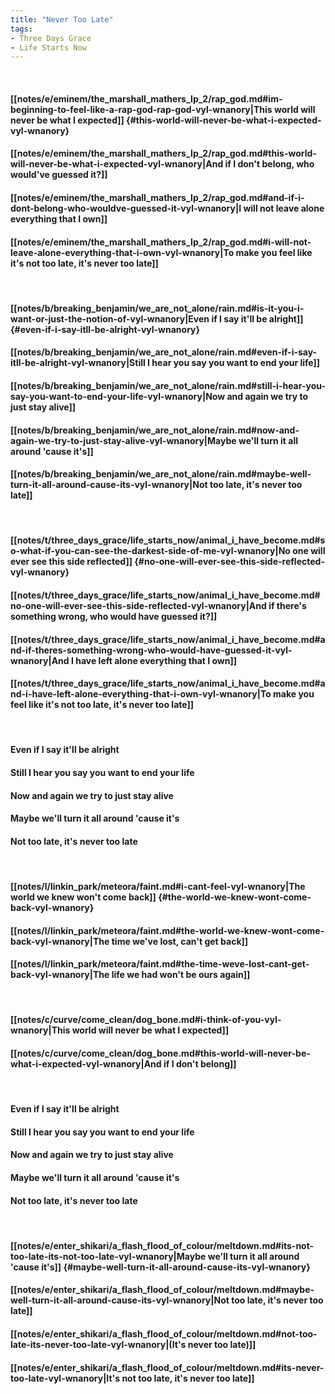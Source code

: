 ```yaml
---
title: "Never Too Late"
tags:
- Three Days Grace
- Life Starts Now
---
```

&nbsp;
#### [[notes/e/eminem/the_marshall_mathers_lp_2/rap_god.md#im-beginning-to-feel-like-a-rap-god-rap-god-vyl-wnanory|This world will never be what I expected]] {#this-world-will-never-be-what-i-expected-vyl-wnanory}
#### [[notes/e/eminem/the_marshall_mathers_lp_2/rap_god.md#this-world-will-never-be-what-i-expected-vyl-wnanory|And if I don't belong, who would've guessed it?]]
#### [[notes/e/eminem/the_marshall_mathers_lp_2/rap_god.md#and-if-i-dont-belong-who-wouldve-guessed-it-vyl-wnanory|I will not leave alone everything that I own]]
#### [[notes/e/eminem/the_marshall_mathers_lp_2/rap_god.md#i-will-not-leave-alone-everything-that-i-own-vyl-wnanory|To make you feel like it's not too late, it's never too late]]
&nbsp;
#### [[notes/b/breaking_benjamin/we_are_not_alone/rain.md#is-it-you-i-want-or-just-the-notion-of-vyl-wnanory|Even if I say it'll be alright]] {#even-if-i-say-itll-be-alright-vyl-wnanory}
#### [[notes/b/breaking_benjamin/we_are_not_alone/rain.md#even-if-i-say-itll-be-alright-vyl-wnanory|Still I hear you say you want to end your life]]
#### [[notes/b/breaking_benjamin/we_are_not_alone/rain.md#still-i-hear-you-say-you-want-to-end-your-life-vyl-wnanory|Now and again we try to just stay alive]]
#### [[notes/b/breaking_benjamin/we_are_not_alone/rain.md#now-and-again-we-try-to-just-stay-alive-vyl-wnanory|Maybe we'll turn it all around 'cause it's]]
#### [[notes/b/breaking_benjamin/we_are_not_alone/rain.md#maybe-well-turn-it-all-around-cause-its-vyl-wnanory|Not too late, it's never too late]]
&nbsp;
#### [[notes/t/three_days_grace/life_starts_now/animal_i_have_become.md#so-what-if-you-can-see-the-darkest-side-of-me-vyl-wnanory|No one will ever see this side reflected]] {#no-one-will-ever-see-this-side-reflected-vyl-wnanory}
#### [[notes/t/three_days_grace/life_starts_now/animal_i_have_become.md#no-one-will-ever-see-this-side-reflected-vyl-wnanory|And if there's something wrong, who would have guessed it?]]
#### [[notes/t/three_days_grace/life_starts_now/animal_i_have_become.md#and-if-theres-something-wrong-who-would-have-guessed-it-vyl-wnanory|And I have left alone everything that I own]]
#### [[notes/t/three_days_grace/life_starts_now/animal_i_have_become.md#and-i-have-left-alone-everything-that-i-own-vyl-wnanory|To make you feel like it's not too late, it's never too late]]
&nbsp;
#### Even if I say it'll be alright
#### Still I hear you say you want to end your life
#### Now and again we try to just stay alive
#### Maybe we'll turn it all around 'cause it's
#### Not too late, it's never too late
&nbsp;
#### [[notes/l/linkin_park/meteora/faint.md#i-cant-feel-vyl-wnanory|The world we knew won't come back]] {#the-world-we-knew-wont-come-back-vyl-wnanory}
#### [[notes/l/linkin_park/meteora/faint.md#the-world-we-knew-wont-come-back-vyl-wnanory|The time we've lost, can't get back]]
#### [[notes/l/linkin_park/meteora/faint.md#the-time-weve-lost-cant-get-back-vyl-wnanory|The life we had won't be ours again]]
&nbsp;
#### [[notes/c/curve/come_clean/dog_bone.md#i-think-of-you-vyl-wnanory|This world will never be what I expected]]
#### [[notes/c/curve/come_clean/dog_bone.md#this-world-will-never-be-what-i-expected-vyl-wnanory|And if I don't belong]]
&nbsp;
#### Even if I say it'll be alright
#### Still I hear you say you want to end your life
#### Now and again we try to just stay alive
#### Maybe we'll turn it all around 'cause it's
#### Not too late, it's never too late
&nbsp;
#### [[notes/e/enter_shikari/a_flash_flood_of_colour/meltdown.md#its-not-too-late-its-not-too-late-vyl-wnanory|Maybe we'll turn it all around 'cause it's]] {#maybe-well-turn-it-all-around-cause-its-vyl-wnanory}
#### [[notes/e/enter_shikari/a_flash_flood_of_colour/meltdown.md#maybe-well-turn-it-all-around-cause-its-vyl-wnanory|Not too late, it's never too late]]
#### [[notes/e/enter_shikari/a_flash_flood_of_colour/meltdown.md#not-too-late-its-never-too-late-vyl-wnanory|(It's never too late)]]
#### [[notes/e/enter_shikari/a_flash_flood_of_colour/meltdown.md#its-never-too-late-vyl-wnanory|It's not too late, it's never too late]]
